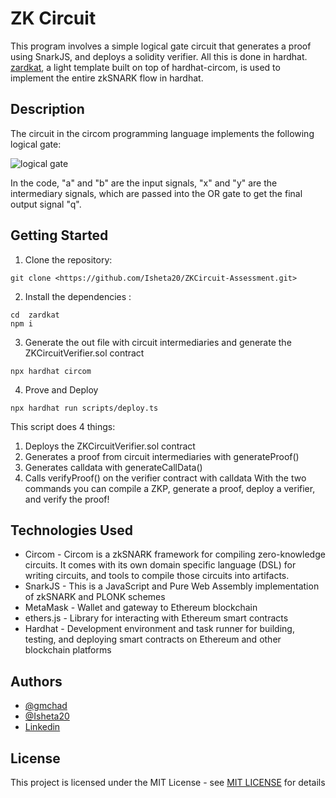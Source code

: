 
# ZK Circuit

This program involves a simple logical gate circuit that generates a proof using SnarkJS, and deploys a solidity verifier. All this is done in hardhat. [zardkat](https://github.com/gmchad/zardkat), a light template built on top of hardhat-circom, is used to implement the entire zkSNARK flow in hardhat.
## Description
The circuit in the circom programming language implements the following logical gate:

![logical gate](https://authoring.metacrafters.io/assets/cms/Assessment_b05f6ed658.png?updated_at=2023-02-24T00:00:37.278Z)

In the code, "a" and "b" are the input signals, "x" and "y" are the intermediary signals, which are passed into the OR gate to get the final output signal "q".
## Getting Started

1. Clone the repository:

```
git clone <https://github.com/Isheta20/ZKCircuit-Assessment.git>
```

2. Install the dependencies :

```
cd  zardkat
npm i
```

3. Generate the out file with circuit intermediaries and generate the ZKCircuitVerifier.sol contract

```
npx hardhat circom
```

4. Prove and Deploy
```
npx hardhat run scripts/deploy.ts 
```

This script does 4 things:

1. Deploys the ZKCircuitVerifier.sol contract
2. Generates a proof from circuit intermediaries with generateProof()
3. Generates calldata with generateCallData()
4. Calls verifyProof() on the verifier contract with calldata
With the two commands you can compile a ZKP, generate a proof, deploy a verifier, and verify the proof!


## Technologies Used 
- Circom - Circom is a zkSNARK framework for compiling zero-knowledge circuits. It comes with its own domain specific language (DSL) for writing circuits, and tools to compile those circuits into artifacts.
- SnarkJS - This is a JavaScript and Pure Web Assembly implementation of zkSNARK and PLONK schemes
- MetaMask - Wallet and gateway to Ethereum blockchain  
- ethers.js - Library for interacting with Ethereum smart contracts  
- Hardhat - Development environment and task runner for building, testing, and deploying smart contracts on Ethereum and other blockchain platforms
## Authors
- [@gmchad](https://github.com/gmchad)
- [@Isheta20](https://github.com/Isheta20)
- [Linkedin](www.linkedin.com/in/isheta-aggarwal-76a91b230)




## License

This project is licensed under the MIT License - see [MIT LICENSE](https://github.com/Isheta20/ZKCircuit-Assessment/blob/main/LICENSE)
 for details

